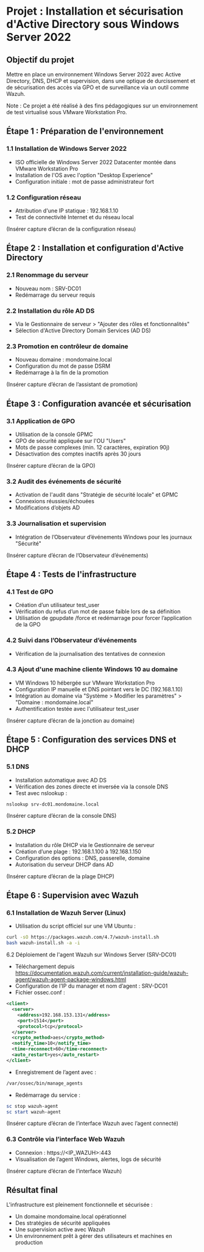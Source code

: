 # Projet : Installation et sécurisation d'Active Directory sous Windows Server 2022

## Objectif du projet

Mettre en place un environnement Windows Server 2022 avec Active Directory, DNS, DHCP et supervision, dans une optique de durcissement et de sécurisation des accès via GPO et de surveillance via un outil comme Wazuh.

Note : Ce projet a été réalisé à des fins pédagogiques sur un environnement de test virtualisé sous VMware Workstation Pro.

## Étape 1 : Préparation de l'environnement

### 1.1 Installation de Windows Server 2022

- ISO officielle de Windows Server 2022 Datacenter montée dans VMware Workstation Pro
- Installation de l'OS avec l'option "Desktop Experience"
- Configuration initiale : mot de passe administrateur fort

### 1.2 Configuration réseau

- Attribution d'une IP statique : 192.168.1.10
- Test de connectivité Internet et du réseau local

(Insérer capture d’écran de la configuration réseau)

## Étape 2 : Installation et configuration d'Active Directory

### 2.1 Renommage du serveur

- Nouveau nom : SRV-DC01
- Redémarrage du serveur requis

### 2.2 Installation du rôle AD DS

- Via le Gestionnaire de serveur > "Ajouter des rôles et fonctionnalités"
- Sélection d'Active Directory Domain Services (AD DS)

### 2.3 Promotion en contrôleur de domaine

- Nouveau domaine : mondomaine.local
- Configuration du mot de passe DSRM
- Redémarrage à la fin de la promotion

(Insérer capture d’écran de l’assistant de promotion)

## Étape 3 : Configuration avancée et sécurisation

### 3.1 Application de GPO

- Utilisation de la console GPMC
- GPO de sécurité appliquée sur l'OU "Users"
- Mots de passe complexes (min. 12 caractères, expiration 90j)
- Désactivation des comptes inactifs après 30 jours

(Insérer capture d’écran de la GPO)

### 3.2 Audit des événements de sécurité

- Activation de l'audit dans "Stratégie de sécurité locale" et GPMC
- Connexions réussies/échouées
- Modifications d’objets AD

### 3.3 Journalisation et supervision

- Intégration de l’Observateur d’événements Windows pour les journaux "Sécurité"

(Insérer capture d’écran de l’Observateur d’événements)

## Étape 4 : Tests de l'infrastructure

### 4.1 Test de GPO

- Création d’un utilisateur test_user
- Vérification du refus d’un mot de passe faible lors de sa définition
- Utilisation de gpupdate /force et redémarrage pour forcer l’application de la GPO

### 4.2 Suivi dans l’Observateur d’événements

- Vérification de la journalisation des tentatives de connexion

### 4.3 Ajout d'une machine cliente Windows 10 au domaine

- VM Windows 10 hébergée sur VMware Workstation Pro
- Configuration IP manuelle et DNS pointant vers le DC (192.168.1.10)
- Intégration au domaine via "Système > Modifier les paramètres" > "Domaine : mondomaine.local"
- Authentification testée avec l'utilisateur test_user

(Insérer capture d’écran de la jonction au domaine)

## Étape 5 : Configuration des services DNS et DHCP

### 5.1 DNS

- Installation automatique avec AD DS
- Vérification des zones directe et inversée via la console DNS
- Test avec nslookup :

```bash
nslookup srv-dc01.mondomaine.local
```

(Insérer capture d’écran de la console DNS)

### 5.2 DHCP

- Installation du rôle DHCP via le Gestionnaire de serveur
- Création d’une plage : 192.168.1.100 à 192.168.1.150
- Configuration des options : DNS, passerelle, domaine
- Autorisation du serveur DHCP dans AD

(Insérer capture d’écran de la plage DHCP)

## Étape 6 : Supervision avec Wazuh

### 6.1 Installation de Wazuh Server (Linux)

- Utilisation du script officiel sur une VM Ubuntu :

```bash
curl -sO https://packages.wazuh.com/4.7/wazuh-install.sh
bash wazuh-install.sh -a -i
```

6.2 Déploiement de l'agent Wazuh sur Windows Server (SRV-DC01)

- Téléchargement depuis https://documentation.wazuh.com/current/installation-guide/wazuh-agent/wazuh-agent-package-windows.html
- Configuration de l’IP du manager et nom d’agent : SRV-DC01
- Fichier ossec.conf :

```xml
<client>
  <server>
    <address>192.168.153.131</address>
    <port>1514</port>
    <protocol>tcp</protocol>
  </server>
  <crypto_method>aes</crypto_method>
  <notify_time>10</notify_time>
  <time-reconnect>60</time-reconnect>
  <auto_restart>yes</auto_restart>
</client>
```

- Enregistrement de l’agent avec :

```bash
/var/ossec/bin/manage_agents
```

- Redémarrage du service :

```powershell
sc stop wazuh-agent
sc start wazuh-agent
```

(Insérer capture d’écran de l’interface Wazuh avec l’agent connecté)

### 6.3 Contrôle via l’interface Web Wazuh

- Connexion : https://<IP_WAZUH>:443
- Visualisation de l’agent Windows, alertes, logs de sécurité

(Insérer capture d’écran de l’interface Wazuh)

## Résultat final

L'infrastructure est pleinement fonctionnelle et sécurisée :
- Un domaine mondomaine.local opérationnel
- Des stratégies de sécurité appliquées
- Une supervision active avec Wazuh
- Un environnement prêt à gérer des utilisateurs et machines en production
